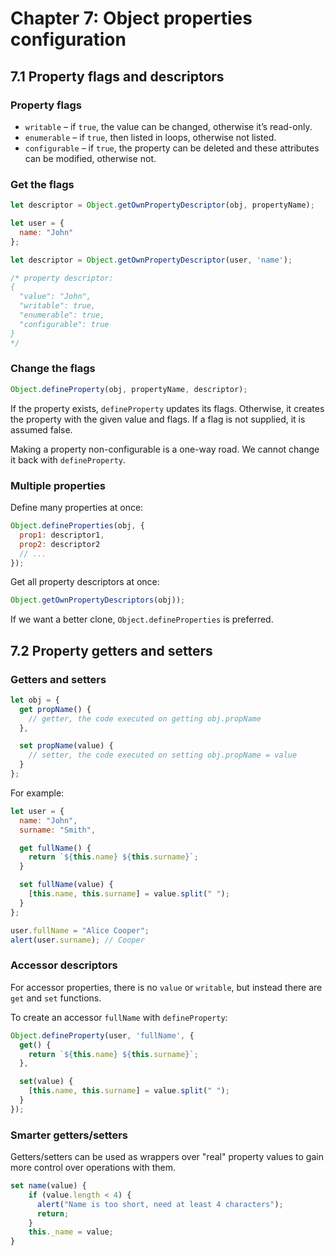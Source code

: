 # Chapter 7: Object properties configuration

## 7.1 Property flags and descriptors

### Property flags

* `writable` – if `true`, the value can be changed, otherwise it’s read-only.
* `enumerable` – if `true`, then listed in loops, otherwise not listed.
* `configurable` – if `true`, the property can be deleted and these attributes can be modified, otherwise not.

### Get the flags

```javascript
let descriptor = Object.getOwnPropertyDescriptor(obj, propertyName);
```

```javascript
let user = {
  name: "John"
};

let descriptor = Object.getOwnPropertyDescriptor(user, 'name');

/* property descriptor:
{
  "value": "John",
  "writable": true,
  "enumerable": true,
  "configurable": true
}
*/
```

### Change the flags

```javascript
Object.defineProperty(obj, propertyName, descriptor);
```

If the property exists, `defineProperty` updates its flags. Otherwise, it creates the property with the given value and flags. If a flag is not supplied, it is assumed false.

Making a property non-configurable is a one-way road. We cannot change it back with `defineProperty`.

### Multiple properties

Define many properties at once:

```javascript
Object.defineProperties(obj, {
  prop1: descriptor1,
  prop2: descriptor2
  // ...
});
```

Get all property descriptors at once:

```javascript
Object.getOwnPropertyDescriptors(obj));
```

If we want a better clone, `Object.defineProperties` is preferred.

## 7.2 Property getters and setters

### Getters and setters

```javascript
let obj = {
  get propName() {
    // getter, the code executed on getting obj.propName
  },

  set propName(value) {
    // setter, the code executed on setting obj.propName = value
  }
};
```

For example:

```javascript
let user = {
  name: "John",
  surname: "Smith",

  get fullName() {
    return `${this.name} ${this.surname}`;
  }

  set fullName(value) {
    [this.name, this.surname] = value.split(" ");
  }
};

user.fullName = "Alice Cooper";
alert(user.surname); // Cooper
```

### Accessor descriptors

For accessor properties, there is no `value` or `writable`, but instead there are `get` and `set` functions.

To create an accessor `fullName` with `defineProperty`:

```javascript
Object.defineProperty(user, 'fullName', {
  get() {
    return `${this.name} ${this.surname}`;
  },

  set(value) {
    [this.name, this.surname] = value.split(" ");
  }
});
```

### Smarter getters/setters

Getters/setters can be used as wrappers over "real" property values to gain more control over operations with them.

```javascript
set name(value) {
    if (value.length < 4) {
      alert("Name is too short, need at least 4 characters");
      return;
    }
    this._name = value;
}
```

